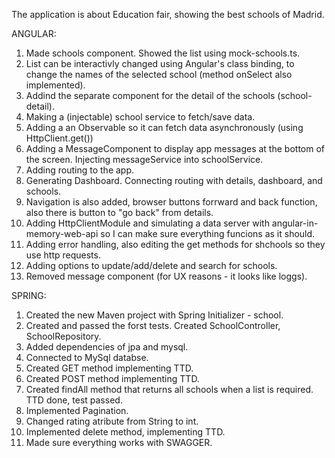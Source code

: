 The application is about Education fair, showing the best schools of Madrid.

ANGULAR:

1. 	Made schools component. Showed the list using mock-schools.ts.
2. 	List can be interactivly changed using Angular's class binding, to change the names of the selected school (method onSelect also implemented).
3. 	Addind the separate component for the detail of the schools (school-detail).
4. 	Making a (injectable) school service to fetch/save data.
5. 	Adding a an Observable so it can fetch data asynchronously (using HttpClient.get())
6. 	Adding a MessageComponent to display app messages at the bottom of the screen. Injecting messageService into schoolService.
7. 	Adding routing to the app.
8. 	Generating Dashboard. Connecting routing with details, dashboard, and schools.
9. 	Navigation is also added, browser buttons forrward and back function, also there is button to "go back" from details.
10.	Adding HttpClientModule and simulating a data server with angular-in-memory-web-api so I can make sure everything funcions as it should.
11.	Adding error handling, also editing the get methods for shchools so they use http requests.
12. Adding options to update/add/delete and search for schools.
13. Removed message component (for UX reasons - it looks like loggs).


SPRING:

1.	Created the new Maven project with Spring Initializer - school.
2. 	Created and passed the forst tests. Created SchoolController, SchoolRepository.
3. 	Added dependencies of jpa and mysql.
4. 	Connected to MySql databse.
5.	Created GET method implementing TTD.
6.	Created POST method implementing TTD.
7. 	Created findAll method that returns all schools when a list is required. TTD done, test passed.
8.	Implemented Pagination.
9.	Changed rating atribute from String to int.
10.	Implemented delete method, implementing TTD.
11.	Made sure everything works with SWAGGER.
